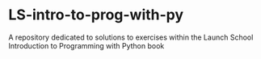 # LS-intro-to-prog-with-py
A repository dedicated to solutions to exercises within the Launch School Introduction to Programming with Python book
